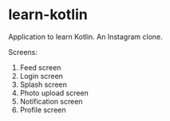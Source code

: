 # learn-kotlin
Application to learn Kotlin. An Instagram clone.

Screens:

1. Feed screen
2. Login screen
3. Splash screen
4. Photo upload screen
5. Notification screen
6. Profile screen
